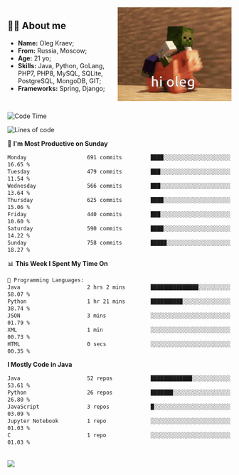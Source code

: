 <img align="right" height="211" width="256" src="res/hi-oleg.gif">
<div>
	<h2>👨‍💻 About me</h2>
	<ul align="left">
	    <li><strong>Name:</strong> Oleg Kraev;</li>
	    <li><strong>From:</strong> Russia, Moscow;</li>
	    <li><strong>Age:</strong> 21 yo;</li>
	    <li><strong>Skills:</strong> Java, Python, GoLang, PHP7, PHP8, MySQL, SQLite, PostgreSQL, MongoDB, GIT;</li>
	    <li><strong>Frameworks:</strong> Spring, Django;</li>
	</ul>
</div>
<br>

<!--START_SECTION:waka-->
![Code Time](http://img.shields.io/badge/Code%20Time-1%2C161%20hrs%2020%20mins-blue)

![Lines of code](https://img.shields.io/badge/From%20Hello%20World%20I%27ve%20Written-1.7%20million%20lines%20of%20code-blue)

📅 **I'm Most Productive on Sunday** 

```text
Monday                   691 commits         ████░░░░░░░░░░░░░░░░░░░░░   16.65 % 
Tuesday                  479 commits         ███░░░░░░░░░░░░░░░░░░░░░░   11.54 % 
Wednesday                566 commits         ███░░░░░░░░░░░░░░░░░░░░░░   13.64 % 
Thursday                 625 commits         ████░░░░░░░░░░░░░░░░░░░░░   15.06 % 
Friday                   440 commits         ███░░░░░░░░░░░░░░░░░░░░░░   10.60 % 
Saturday                 590 commits         ████░░░░░░░░░░░░░░░░░░░░░   14.22 % 
Sunday                   758 commits         █████░░░░░░░░░░░░░░░░░░░░   18.27 % 
```


📊 **This Week I Spent My Time On** 

```text
💬 Programming Languages: 
Java                     2 hrs 2 mins        ███████████████░░░░░░░░░░   58.07 % 
Python                   1 hr 21 mins        ██████████░░░░░░░░░░░░░░░   38.74 % 
JSON                     3 mins              ░░░░░░░░░░░░░░░░░░░░░░░░░   01.79 % 
XML                      1 min               ░░░░░░░░░░░░░░░░░░░░░░░░░   00.73 % 
HTML                     0 secs              ░░░░░░░░░░░░░░░░░░░░░░░░░   00.35 % 
```

**I Mostly Code in Java** 

```text
Java                     52 repos            █████████████░░░░░░░░░░░░   53.61 % 
Python                   26 repos            ███████░░░░░░░░░░░░░░░░░░   26.80 % 
JavaScript               3 repos             █░░░░░░░░░░░░░░░░░░░░░░░░   03.09 % 
Jupyter Notebook         1 repo              ░░░░░░░░░░░░░░░░░░░░░░░░░   01.03 % 
C                        1 repo              ░░░░░░░░░░░░░░░░░░░░░░░░░   01.03 % 
```




<!--END_SECTION:waka-->

<br>
<img align="center" src="https://wakatime.com/share/@hteppl/18a68a4e-e1fb-41eb-b9f2-e999d76b9bac.svg">
